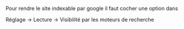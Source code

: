 
Pour rendre le site indexable par google il faut cocher une option dans 

Réglage -> Lecture -> Visibilité par les moteurs de recherche